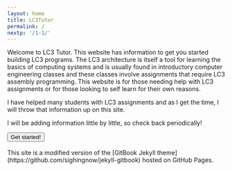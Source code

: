 ```yaml
---
layout: home
title: LC3Tutor
permalink: /
nextp: '/1-1/'
---
```


Welcome to LC3 Tutor. This website has information to get you started building LC3 programs. The LC3 architecture is itself a tool for learning the basics of computing systems and is usually found in introductory computer engineering classes and these classes involve assignments that require LC3 assembly programming. This website is for those needing help with LC3 assignments or for those looking to self learn for their own reasons.

I have helped many students with LC3 assignments and as I get the time, I will throw that information up on this site.

I will be adding information little by little, so check back periodically!

<div class="ctnr_btn_start">
<a href="/1-1/">
<button>Get started!</button>
</a>
</div>

<br>
This site is a modified version of the [GitBook Jekyll theme](https://github.com/sighingnow/jekyll-gitbook) hosted on GitHub Pages.
